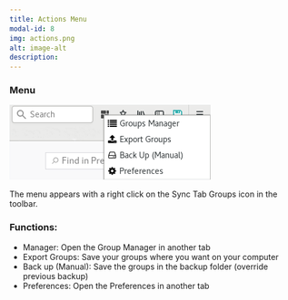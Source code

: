 ```yaml
---
title: Actions Menu
modal-id: 8
img: actions.png
alt: image-alt
description: 
---
```

### Menu
![Actions Menu](img/guide/others/actions_menu.png)

The menu appears with a right click on the Sync Tab Groups icon in the toolbar.

### Functions:
  - Manager: Open the Group Manager in another tab
  - Export Groups: Save your groups where you want on your computer
  - Back up (Manual): Save the groups in the backup folder (override previous backup)
  - Preferences: Open the Preferences in another tab
